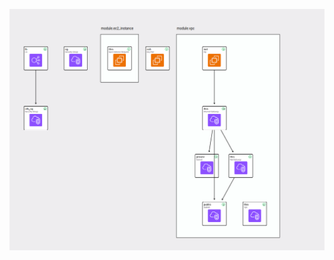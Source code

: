 ![Diagram](https://github.com/slavking/hiring_challenge_1/blob/master/2024-03-21-21-59-22.png?raw=true)

